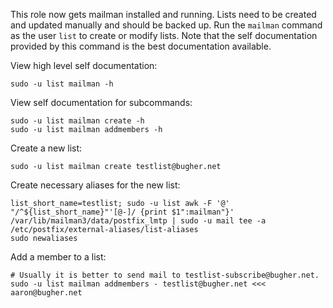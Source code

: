 This role now gets mailman installed and running.  Lists need to be created and
updated manually and should be backed up.  Run the `mailman` command as the
user `list` to create or modify lists.  Note that the self documentation
provided by this command is the best documentation available.

View high level self documentation:

    sudo -u list mailman -h

View self documentation for subcommands:

    sudo -u list mailman create -h
    sudo -u list mailman addmembers -h

Create a new list:

    sudo -u list mailman create testlist@bugher.net

Create necessary aliases for the new list:

    list_short_name=testlist; sudo -u list awk -F '@' "/^${list_short_name}"'[@-]/ {print $1":mailman"}' /var/lib/mailman3/data/postfix_lmtp | sudo -u mail tee -a /etc/postfix/external-aliases/list-aliases
    sudo newaliases

Add a member to a list:

    # Usually it is better to send mail to testlist-subscribe@bugher.net.
    sudo -u list mailman addmembers - testlist@bugher.net <<< aaron@bugher.net
